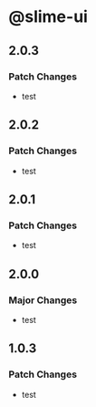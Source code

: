 # @slime-ui

## 2.0.3

### Patch Changes

- test

## 2.0.2

### Patch Changes

- test

## 2.0.1

### Patch Changes

- test

## 2.0.0

### Major Changes

- test

## 1.0.3

### Patch Changes

- test
